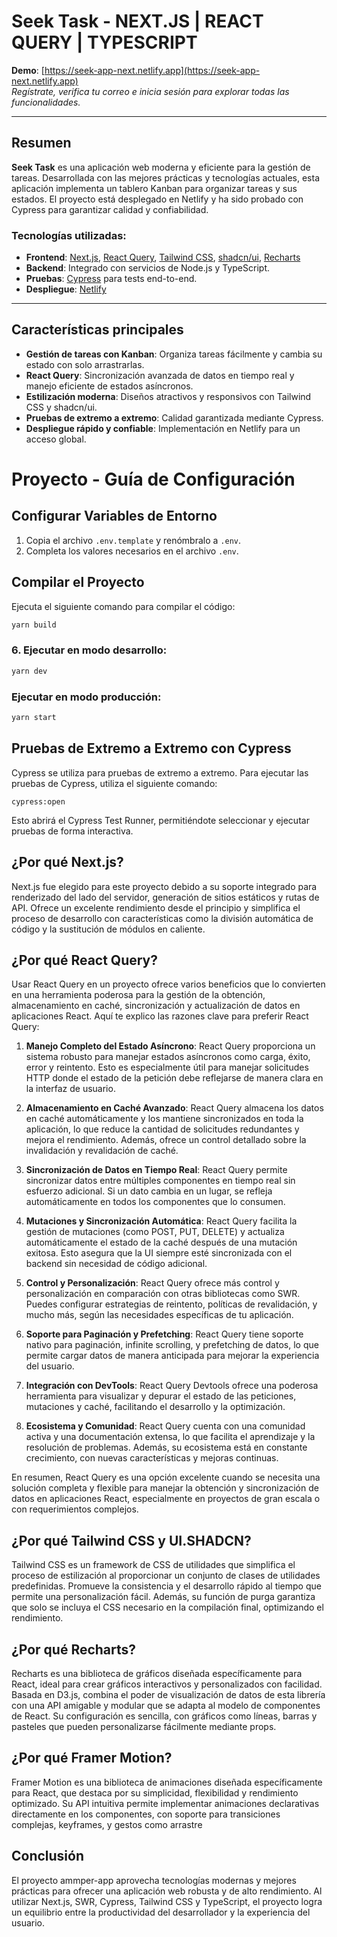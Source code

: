 # Seek Task - NEXT.JS | REACT QUERY | TYPESCRIPT

**Demo**: [https://seek-app-next.netlify.app](https://seek-app-next.netlify.app)  
*Regístrate, verifica tu correo e inicia sesión para explorar todas las funcionalidades.*

---

## Resumen

**Seek Task** es una aplicación web moderna y eficiente para la gestión de tareas. Desarrollada con las mejores prácticas y tecnologías actuales, esta aplicación implementa un tablero Kanban para organizar tareas y sus estados. El proyecto está desplegado en Netlify y ha sido probado con Cypress para garantizar calidad y confiabilidad.  

### Tecnologías utilizadas:
- **Frontend**: [Next.js](https://nextjs.org/), [React Query](https://tanstack.com/query), [Tailwind CSS](https://tailwindcss.com/), [shadcn/ui](https://ui.shadcn.dev/), [Recharts](https://recharts.org/)  
- **Backend**: Integrado con servicios de Node.js y TypeScript.
- **Pruebas**: [Cypress](https://www.cypress.io/) para tests end-to-end.
- **Despliegue**: [Netlify](https://www.netlify.com/)

---

## Características principales

- **Gestión de tareas con Kanban**: Organiza tareas fácilmente y cambia su estado con solo arrastrarlas.  
- **React Query**: Sincronización avanzada de datos en tiempo real y manejo eficiente de estados asíncronos.  
- **Estilización moderna**: Diseños atractivos y responsivos con Tailwind CSS y shadcn/ui.  
- **Pruebas de extremo a extremo**: Calidad garantizada mediante Cypress.  
- **Despliegue rápido y confiable**: Implementación en Netlify para un acceso global.  


# Proyecto - Guía de Configuración

## Configurar Variables de Entorno

1. Copia el archivo `.env.template` y renómbralo a `.env`.
2. Completa los valores necesarios en el archivo `.env`.

## Compilar el Proyecto

Ejecuta el siguiente comando para compilar el código:

```bash
yarn build
```



### 6. Ejecutar en modo desarrollo:

```bash
yarn dev

```
### Ejecutar en modo producción:

```bash
yarn start

```


## Pruebas de Extremo a Extremo con Cypress

Cypress se utiliza para pruebas de extremo a extremo. Para ejecutar las pruebas de Cypress, utiliza el siguiente comando:

```
cypress:open
```

Esto abrirá el Cypress Test Runner, permitiéndote seleccionar y ejecutar pruebas de forma interactiva.

## ¿Por qué Next.js?

Next.js fue elegido para este proyecto debido a su soporte integrado para renderizado del lado del servidor, generación de sitios estáticos y rutas de API. Ofrece un excelente rendimiento desde el principio y simplifica el proceso de desarrollo con características como la división automática de código y la sustitución de módulos en caliente.

## ¿Por qué React Query?

Usar React Query en un proyecto ofrece varios beneficios que lo convierten en una herramienta poderosa para la gestión de la obtención, almacenamiento en caché, sincronización y actualización de datos en aplicaciones React. Aquí te explico las razones clave para preferir React Query:

1. **Manejo Completo del Estado Asíncrono**:
   React Query proporciona un sistema robusto para manejar estados asíncronos como carga, éxito, error y reintento. Esto es especialmente útil para manejar solicitudes HTTP donde el estado de la petición debe reflejarse de manera clara en la interfaz de usuario.

2. **Almacenamiento en Caché Avanzado**:
   React Query almacena los datos en caché automáticamente y los mantiene sincronizados en toda la aplicación, lo que reduce la cantidad de solicitudes redundantes y mejora el rendimiento. Además, ofrece un control detallado sobre la invalidación y revalidación de caché.

3. **Sincronización de Datos en Tiempo Real**:
   React Query permite sincronizar datos entre múltiples componentes en tiempo real sin esfuerzo adicional. Si un dato cambia en un lugar, se refleja automáticamente en todos los componentes que lo consumen.

4. **Mutaciones y Sincronización Automática**:
   React Query facilita la gestión de mutaciones (como POST, PUT, DELETE) y actualiza automáticamente el estado de la caché después de una mutación exitosa. Esto asegura que la UI siempre esté sincronizada con el backend sin necesidad de código adicional.

5. **Control y Personalización**:
   React Query ofrece más control y personalización en comparación con otras bibliotecas como SWR. Puedes configurar estrategias de reintento, políticas de revalidación, y mucho más, según las necesidades específicas de tu aplicación.

6. **Soporte para Paginación y Prefetching**:
   React Query tiene soporte nativo para paginación, infinite scrolling, y prefetching de datos, lo que permite cargar datos de manera anticipada para mejorar la experiencia del usuario.

7. **Integración con DevTools**:
   React Query Devtools ofrece una poderosa herramienta para visualizar y depurar el estado de las peticiones, mutaciones y caché, facilitando el desarrollo y la optimización.

8. **Ecosistema y Comunidad**:
   React Query cuenta con una comunidad activa y una documentación extensa, lo que facilita el aprendizaje y la resolución de problemas. Además, su ecosistema está en constante crecimiento, con nuevas características y mejoras continuas.

En resumen, React Query es una opción excelente cuando se necesita una solución completa y flexible para manejar la obtención y sincronización de datos en aplicaciones React, especialmente en proyectos de gran escala o con requerimientos complejos.

## ¿Por qué Tailwind CSS y UI.SHADCN?

Tailwind CSS es un framework de CSS de utilidades que simplifica el proceso de estilización al proporcionar un conjunto de clases de utilidades predefinidas. Promueve la consistencia y el desarrollo rápido al tiempo que permite una personalización fácil. Además, su función de purga garantiza que solo se incluya el CSS necesario en la compilación final, optimizando el rendimiento.

## ¿Por qué Recharts?

Recharts es una biblioteca de gráficos diseñada específicamente para React, ideal para crear gráficos interactivos y personalizados con facilidad. Basada en D3.js, combina el poder de visualización de datos de esta librería con una API amigable y modular que se adapta al modelo de componentes de React. Su configuración es sencilla, con gráficos como líneas, barras y pasteles que pueden personalizarse fácilmente mediante props. 

## ¿Por qué Framer Motion?

Framer Motion es una biblioteca de animaciones diseñada específicamente para React, que destaca por su simplicidad, flexibilidad y rendimiento optimizado. Su API intuitiva permite implementar animaciones declarativas directamente en los componentes, con soporte para transiciones complejas, keyframes, y gestos como arrastre

## Conclusión

El proyecto ammper-app aprovecha tecnologías modernas y mejores prácticas para ofrecer una aplicación web robusta y de alto rendimiento. Al utilizar Next.js, SWR, Cypress, Tailwind CSS y TypeScript, el proyecto logra un equilibrio entre la productividad del desarrollador y la experiencia del usuario.